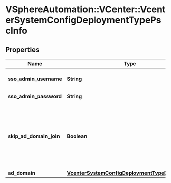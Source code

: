 # VSphereAutomation::VCenter::VcenterSystemConfigDeploymentTypePscInfo

## Properties
Name | Type | Description | Notes
------------ | ------------- | ------------- | -------------
**sso_admin_username** | **String** | The SSO administrator username for example \&quot;administrator@vsphere.local\&quot; | 
**sso_admin_password** | **String** | The SSO administrator account password. | 
**skip_ad_domain_join** | **Boolean** | A flag to skip domain join operation for embedded node during convergence. If the Platform Services Controller node is joined to an AD domain, the same is expected to be configured for converged embedded node, but there can be situations (e.g. no domain admin credentials with VI admin) during convergence when needs to be done later via existing UI option. | [optional] 
**ad_domain** | [**VcenterSystemConfigDeploymentTypeDomainInfo**](VcenterSystemConfigDeploymentTypeDomainInfo.md) |  | [optional] 


